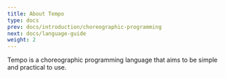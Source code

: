 ```yaml
---
title: About Tempo
type: docs
prev: docs/introduction/choreographic-programming
next: docs/language-guide
weight: 2
---
```


Tempo is a choreographic programming language that aims to be simple and practical to use.
